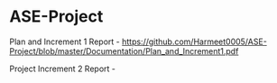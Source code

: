 # ASE-Project

Plan and Increment 1 Report - https://github.com/Harmeet0005/ASE-Project/blob/master/Documentation/Plan_and_Increment1.pdf

Project Increment 2 Report -  

